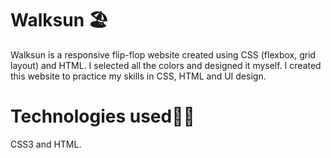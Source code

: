 # Walksun 🏖️
Walksun is a responsive flip-flop website created using CSS (flexbox, grid layout) and HTML.
I selected all the colors and designed it myself. I created this website to practice my skills in CSS, HTML and UI design.

# Technologies used👩‍💻
CSS3 and HTML.
